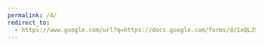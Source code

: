 ```yaml
---
permalink: /4/
redirect_to:
  - https://www.google.com/url?q=https://docs.google.com/forms/d/1xQLJSMPz58aEWTMSr99waRBw0TdHVZqISik3mS6yUQg/edit%23responses&sa=D&source=hangouts&ust=1520255215819000&usg=AFQjCNGSTEaVmKk7nVXum9b73m5wQNm4KQ
---
```

